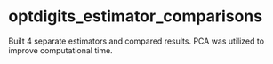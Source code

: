 # optdigits_estimator_comparisons
Built 4 separate estimators and compared results. PCA was utilized to improve computational time. 
